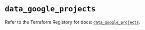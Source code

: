 # `data_google_projects`

Refer to the Terraform Registory for docs: [`data_google_projects`](https://registry.terraform.io/providers/hashicorp/google-beta/4.82.0/docs/data-sources/google_projects).
